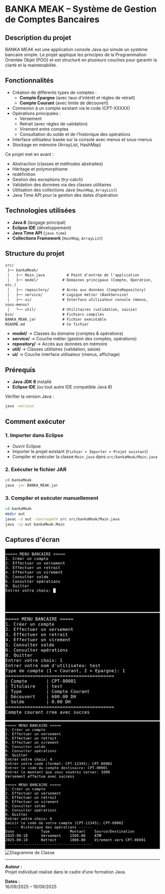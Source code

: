 # BANKA MEAK – Système de Gestion de Comptes Bancaires

## Description du projet

BANKA MEAK est une application console Java qui simule un système bancaire simple. Le projet applique les principes de la Programmation Orientée Objet (POO) et est structuré en plusieurs couches pour garantir la clarté et la maintenabilité.

## Fonctionnalités

- Création de différents types de comptes :
  - **Compte Épargne** (avec taux d'intérêt et règles de retrait)
  - **Compte Courant** (avec limite de découvert)
- Connexion à un compte existant via le code (CPT-XXXXX)
- Opérations principales :
  - Versement
  - Retrait (avec règles de validation)
  - Virement entre comptes
  - Consultation du solde et de l’historique des opérations
- Interface utilisateur basée sur la console avec menus et sous-menus
- Stockage en mémoire (ArrayList, HashMap)

Ce projet met en avant :

- Abstraction (classes et méthodes abstraites)
- Héritage et polymorphisme
- redéfinition
- Gestion des exceptions (try-catch)
- Validation des données via des classes utilitaires
- Utilisation des collections Java (`HashMap`, `ArrayList`)
- Java Time API pour la gestion des dates d’opération

## Technologies utilisées

- **Java 8** (langage principal)
- **Eclipse IDE** (développement)
- **Java Time API** (`java.time`)
- **Collections Framework** (`HashMap`, `ArrayList`)

## Structure du projet

```
src/
 ├── bankaMeak/
 |   ├── Main.java          # Point d'entrée de l'application    
 │   ├── model/           # Domaines principaux (Compte, Operation, etc.)
 │   ├── repository/      # Accès aux données (CompteRepository)
 │   ├── service/         # Logique métier (BankService)
 │   ├── ui/              # Interface utilisateur console (menus, sous-menus)
 │   └── util/            # Utilitaires (validation, saisie)
bin/                      # Fichiers compilés
BANKA_MEAK.jar            # Fichier exécutable
README.md                 # Ce fichier
```

- **model/** → Classes du domaine (comptes & opérations)
- **service/** → Couche métier (gestion des comptes, opérations)
- **repository/** → Accès aux données en mémoire
- **util/** → Classes utilitaires (validation, saisie)
- **ui/** → Couche interface utilisateur (menus, affichage)

## Prérequis

- **Java JDK 8** installé
- **Eclipse IDE** (ou tout autre IDE compatible Java 8)

Vérifier la version Java :
```bash
java -version
```

## Comment exécuter

### 1. Importer dans Eclipse

- Ouvrir Eclipse
- Importer le projet existant (`Fichier > Importer > Projet existant`)
- Compiler et exécuter la classe `Main.java` dans `src/bankaMeak/Main.java`

### 2. Exécuter le fichier JAR

```bash
cd bankaMeak
java -jar BANKA_MEAK.jar
```

### 3. Compiler et exécuter manuellement

```bash
cd bankaMeak
mkdir out
javac -d out -sourcepath src src/bankaMeak/Main.java
java -cp out bankaMeak.Main
```

## Captures d'écran

![Menu principal](screenshots/menu-principal.png)
![Création de compte](screenshots/creation_compte.png)
![Historique des opérations](screenshots/historique_operations.png)
![Diagramme de Classe](screenshots/class_diagram.png)

---

**Auteur :**  
Projet individuel réalisé dans le cadre d’une formation Java.

**Dates :**  
16/09/2025 – 19/09/2025
